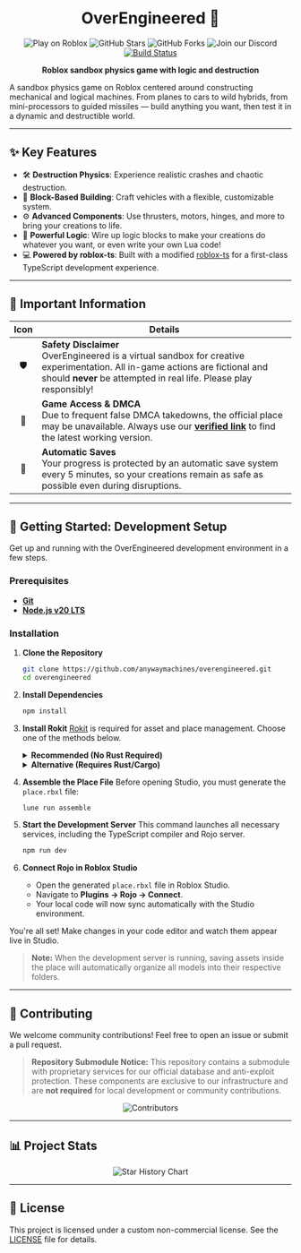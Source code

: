 <h1 align="center">OverEngineered 🚀</h1>

<p align="center">
  <a href="https://join.anywaymachines.com" style="text-decoration: none;">
    <img src="https://img.shields.io/badge/Roblox-play-blue?style=flat-square&logo=roblox" alt="Play on Roblox" />
  </a>
  <a href="https://github.com/Maks-gaming/OverEngineered" style="text-decoration: none;">
    <img src="https://img.shields.io/github/stars/anywaymachines/overengineered?style=flat-square" alt="GitHub Stars" />
  </a>
  <a href="https://github.com/anywaymachines/overengineered/network/members" style="text-decoration: none;">
    <img src="https://img.shields.io/github/forks/anywaymachines/overengineered?style=flat-square" alt="GitHub Forks" />
  </a>
  <a href="https://discord.gg/raax9xUMDc" style="text-decoration: none;">
    <img src="https://img.shields.io/discord/1053774759244083280?color=blue&label=community&logo=discord&style=flat-square" alt="Join our Discord" />
  </a>
  <a href="https://github.com/anywaymachines/overengineered/actions">
    <img src="https://img.shields.io/github/actions/workflow/status/anywaymachines/overengineered/build.yml?style=flat-square" alt="Build Status" />
  </a>
</p>

<p align="center">
  <strong>Roblox sandbox physics game with logic and destruction</strong>
</p>

A sandbox physics game on Roblox centered around constructing mechanical and logical machines. From planes to cars to wild hybrids, from mini-processors to guided missiles — build anything you want, then test it in a dynamic and destructible world.

---

## ✨ Key Features

- 🛠️ **Destruction Physics**: Experience realistic crashes and chaotic destruction.
- 🧩 **Block-Based Building**: Craft vehicles with a flexible, customizable system.
- ⚙️ **Advanced Components**: Use thrusters, motors, hinges, and more to bring your creations to life.
- 🧠 **Powerful Logic**: Wire up logic blocks to make your creations do whatever you want, or even write your own Lua code!
- 💻 **Powered by roblox-ts**: Built with a modified [roblox-ts](https://roblox-ts.com) for a first-class TypeScript development experience.

---

## 📌 Important Information

| Icon | Details |
| :--: | --- |
| 🛡️ | **Safety Disclaimer**<br>OverEngineered is a virtual sandbox for creative experimentation. All in-game actions are fictional and should **never** be attempted in real life. Please play responsibly! |
| 🔗 | **Game Access & DMCA**<br>Due to frequent false DMCA takedowns, the official place may be unavailable. Always use our **[verified link](https://join.anywaymachines.com)** to find the latest working version. |
| 💾 | **Automatic Saves**<br>Your progress is protected by an automatic save system every 5 minutes, so your creations remain as safe as possible even during disruptions. |

---

## 🚀 Getting Started: Development Setup

Get up and running with the OverEngineered development environment in a few steps.

### Prerequisites

- [**Git**](https://git-scm.com/downloads)
- [**Node.js v20 LTS**](https://nodejs.org/)

### Installation

1. **Clone the Repository**

    ```bash
    git clone https://github.com/anywaymachines/overengineered.git
    cd overengineered
    ```

2. **Install Dependencies**

    ```bash
    npm install
    ```

3. **Install Rokit**
    [Rokit](https://github.com/rojo-rbx/rokit) is required for asset and place management. Choose one of the methods below.

    <details>
    <summary><strong>Recommended (No Rust Required)</strong></summary>

    - **Linux / macOS:**

        ```bash
        curl -sSf https://raw.githubusercontent.com/rojo-rbx/rokit/main/scripts/install.sh | bash
        ```

    - **Windows (PowerShell as ADMIN):**

        ```powershell
        Invoke-RestMethod https://raw.githubusercontent.com/rojo-rbx/rokit/main/scripts/install.ps1 | Invoke-Expression
        ```

    </details>

    <details>
    <summary><strong>Alternative (Requires Rust/Cargo)</strong></summary>

    - First, install [Rust & Cargo](https://www.rust-lang.org/tools/install).
    - Then, install Rokit:

        ```bash
        cargo install rokit
        ```

    </details>

4. **Assemble the Place File**
    Before opening Studio, you must generate the `place.rbxl` file:

    ```bash
    lune run assemble
    ```

5. **Start the Development Server**
    This command launches all necessary services, including the TypeScript compiler and Rojo server.

    ```bash
    npm run dev
    ```

6. **Connect Rojo in Roblox Studio**
    - Open the generated `place.rbxl` file in Roblox Studio.
    - Navigate to **Plugins → Rojo → Connect**.
    - Your local code will now sync automatically with the Studio environment.

You're all set! Make changes in your code editor and watch them appear live in Studio.

> **Note:** When the development server is running, saving assets inside the place will automatically organize all models into their respective folders.

---

## 🤝 Contributing

We welcome community contributions! Feel free to open an issue or submit a pull request.

> **Repository Submodule Notice:**
> This repository contains a submodule with proprietary services for our official database and anti-exploit protection. These components are exclusive to our infrastructure and are **not required** for local development or community contributions.

<p align="center">
  <img src="https://contrib.rocks/image?repo=anywaymachines/overengineered" alt="Contributors" />
</p>

---

## 📊 Project Stats

<p align="center">
  <img src="https://api.star-history.com/svg?repos=anywaymachines/overengineered&type=Date" alt="Star History Chart" />
</p>

---

## 📝 License

This project is licensed under a custom non-commercial license. See the [LICENSE](LICENSE) file for details.
